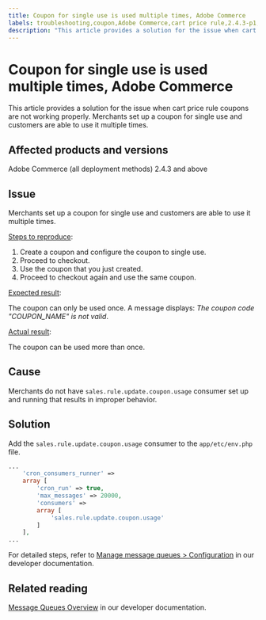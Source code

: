 ```yaml
---
title: Coupon for single use is used multiple times, Adobe Commerce
labels: troubleshooting,coupon,Adobe Commerce,cart price rule,2.4.3-p1,2.4.3-p2,2.4.3
description: "This article provides a solution for the issue when cart price rule coupons are not working properly. Merchants set up a coupon for single use and customers are able to use it multiple times."
---
```


# Coupon for single use is used multiple times, Adobe Commerce

This article provides a solution for the issue when cart price rule coupons are not working properly. Merchants set up a coupon for single use and customers are able to use it multiple times.


## Affected products and versions

Adobe Commerce (all deployment methods) 2.4.3 and above

## Issue

Merchants set up a coupon for single use and customers are able to use it multiple times.

<u>Steps to reproduce</u>:

1. Create a coupon and configure the coupon to single use.
1. Proceed to checkout.
1. Use the coupon that you just created.
1. Proceed to checkout again and use the same coupon.

<u>Expected result</u>:

The coupon can only be used once. A message displays: *The coupon code "COUPON_NAME" is not valid*.

<u>Actual result</u>:

The coupon can be used more than once.


## Cause

Merchants do not have `sales.rule.update.coupon.usage` consumer set up and running that results in improper behavior.

## Solution

Add the `sales.rule.update.coupon.usage` consumer to the `app/etc/env.php` file.

```php
...
    'cron_consumers_runner' =>
    array [
        'cron_run' => true,
        'max_messages' => 20000,
        'consumers' =>
        array [
            'sales.rule.update.coupon.usage'
        ]
    ],
...
```

For detailed steps, refer to [Manage message queues > Configuration](https://devdocs.magento.com/guides/v2.4/config-guide/mq/manage-message-queues.html#configuration) in our developer documentation.

## Related reading

[Message Queues Overview](https://devdocs.magento.com/guides/v2.4/config-guide/mq/rabbitmq-overview.html) in our developer documentation.